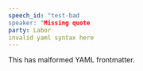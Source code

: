 ```yaml
---
speech_id: "test-bad
speaker: "Missing quote
party: Labor
invalid yaml syntax here
---
```


This has malformed YAML frontmatter.
